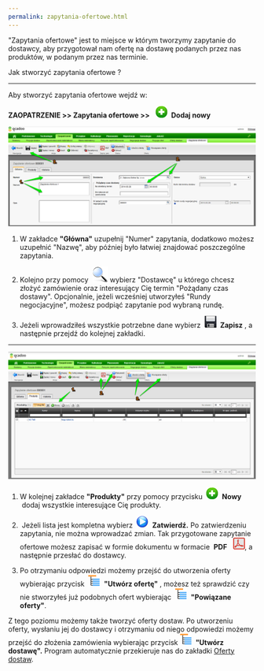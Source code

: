 ```yaml
---
permalink: zapytania-ofertowe.html
---
```

"Zapytania ofertowe" jest to miejsce w którym tworzymy zapytanie do dostawcy, aby przygotował nam ofertę na dostawę podanych przez nas produktów, w podanym przez nas terminie.&nbsp; 

Jak stworzyć zapytania ofertowe ?

* * *

Aby stworzyć zapytania ofertowe wejdź w:

**ZAOPATRZENIE \>\> Zapytania ofertowe \>\>** &nbsp; ![](/images/dodaj%20nowy.png)&nbsp; **Dodaj nowy**

[![](/images/Zaopatrzenie-%20zapytania%20ofertowe.png)](/images/Zaopatrzenie-%20zapytania%20ofertowe.png)

1. W zakładce **"Główna"** uzupełnij "Numer" zapytania, dodatkowo możesz uzupełnić "Nazwę", aby później było łatwiej znajdować poszczególne zapytania.&nbsp;

2. Kolejno przy pomocy&nbsp; ![](/images/lupka.png)&nbsp;wybierz "Dostawcę" u którego chcesz złożyć zamówienie oraz interesujący Cię termin "Pożądany czas dostawy". Opcjonalnie, jeżeli wcześniej utworzyłeś "Rundy negocjacyjne", możesz podpiąć zapytanie pod wybraną rundę.&nbsp;

3. Jeżeli wprowadziłeś wszystkie potrzebne dane wybierz&nbsp; ![](/images/zapisz.png)&nbsp; **Zapisz** , a następnie przejdź do kolejnej zakładki.&nbsp;

* * *

![](/images/Zaopatrzenie-%20zapytania%20ofertowe-%20produkty.png)

1. W kolejnej zakładce **"Produkty"** przy pomocy przycisku&nbsp; ![](/images/dodaj%20nowy.png)&nbsp; **Nowy** &nbsp;dodaj wszystkie interesujące Cię produkty.&nbsp;

2. &nbsp;Jeżeli lista jest kompletna wybierz&nbsp; ![](/images/startIcon24.png)&nbsp; **Zatwierdź.** Po zatwierdzeniu zapytania, nie można wprowadzać zmian. Tak przygotowane zapytanie ofertowe możesz zapisać w formie dokumentu w formacie&nbsp; **PDF** &nbsp; ![](/images/PDF.png), a następnie przesłać do dostawcy.&nbsp;

3. Po otrzymaniu odpowiedzi możemy przejść do utworzenia oferty wybierając przycisk&nbsp; ![](/images/genealogyIcon24.png)&nbsp; **"Utwórz ofertę"** , możesz też sprawdzić czy nie stworzyłeś już podobnych ofert wybierając&nbsp; ![](/images/genealogyIcon24.png)&nbsp; **"Powiązane oferty"**.

Z tego poziomu możemy także tworzyć oferty dostaw. Po utworzeniu oferty, wysłaniu jej do dostawcy i otrzymaniu od niego odpowiedzi możemy przejść do złożenia zamówienia wybierając przycisk ![](/images/genealogyIcon24.png)&nbsp; **"Utwórz dostawę".** Program automatycznie przekieruje nas do zakładki [Oferty dostaw](/oferty-dostaw).

